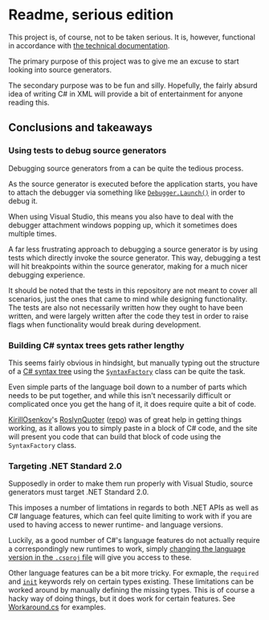 ﻿# Readme, serious edition

This project is, of course, not to be taken serious. It is, however, functional in accordance with [the technical documentation](./documentation/README.md).

The primary purpose of this project was to give me an excuse to start looking into source generators.

The secondary purpose was to be fun and silly. Hopefully, the fairly absurd idea of writing C# in XML will provide a bit of entertainment for anyone reading this.

## Conclusions and takeaways

### Using tests to debug source generators

Debugging source generators from a can be quite the tedious process.

As the source generator is executed before the application starts, you have to attach the debugger via something like [`Debugger.Launch()`](https://learn.microsoft.com/en-us/dotnet/api/system.diagnostics.debugger.launch) in order to debug it.

When using Visual Studio, this means you also have to deal with the debugger attachment windows popping up, which it sometimes does multiple times.

A far less frustrating approach to debugging a source generator is by using tests which directly invoke the source generator. This way, debugging a test will hit breakpoints within the source generator, making for a much nicer debugging experience.

It should be noted that the tests in this repository are not meant to cover all scenarios, just the ones that came to mind while designing functionality. The tests are also not necessarily written how they ought to have been written, and were largely written after the code they test in order to raise flags when functionality would break during development.

### Building C# syntax trees gets rather lengthy

This seems fairly obvious in hindsight, but manually typing out the structure of a [C# syntax tree](https://learn.microsoft.com/en-us/dotnet/csharp/roslyn-sdk/get-started/syntax-analysis) using the [`SyntaxFactory`](https://learn.microsoft.com/en-us/dotnet/api/microsoft.codeanalysis.csharp.syntaxfactory) class can be quite the task.

Even simple parts of the language boil down to a number of parts which needs to be put together, and while this isn't necessarily difficult or complicated once you get the hang of it, it does require quite a bit of code.

[KirillOsenkov](https://github.com/KirillOsenkov)'s [RoslynQuoter](https://roslynquoter.azurewebsites.net/) ([repo](https://github.com/KirillOsenkov/RoslynQuoter)) was of great help in getting things working, as it allows you to simply paste in a block of C# code, and the site will present you code that can build that block of code using the `SyntaxFactory` class.

### Targeting .NET Standard 2.0

Supposedly in order to make them run properly with Visual Studio, source generators must target .NET Standard 2.0.

This imposes a number of limtations in regards to both .NET APIs as well as C# language features, which can feel quite limiting to work with if you are used to having access to newer runtime- and language versions.

Luckily, as a good number of C#'s language features do not actually require a correspondingly new runtimes to work, simply [changing the language version in the `.csproj` file](https://learn.microsoft.com/en-us/dotnet/csharp/language-reference/configure-language-version) will give you access to these.

Other language features can be a bit more tricky. For exmaple, the `required` and [`init`](https://learn.microsoft.com/en-us/dotnet/csharp/language-reference/keywords/init) keywords rely on certain types existing. These limitations can be worked around by manually defining the missing types. This is of course a hacky way of doing things, but it does work for certain features. See [Workaround.cs](./src/Csml/Workarounds.cs) for examples.
